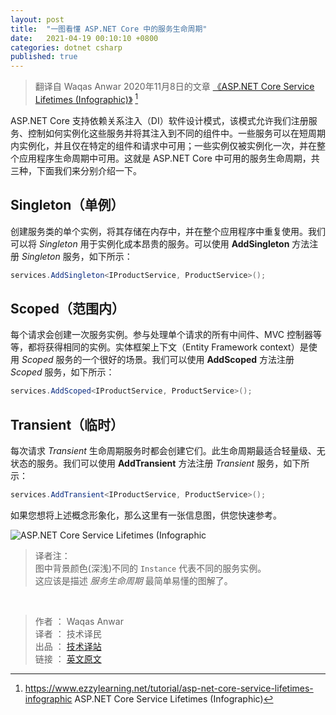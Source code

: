 ```yaml
---
layout: post
title:  "一图看懂 ASP.NET Core 中的服务生命周期"
date:   2021-04-19 00:10:10 +0800
categories: dotnet csharp
published: true
---
```


> 翻译自 Waqas Anwar 2020年11月8日的文章 [《ASP.NET Core Service Lifetimes (Infographic)》](https://www.ezzylearning.net/tutorial/asp-net-core-service-lifetimes-infographic) [^1]

[^1]: <https://www.ezzylearning.net/tutorial/asp-net-core-service-lifetimes-infographic> ASP.NET Core Service Lifetimes (Infographic)

<!-- ASP.NET Core supports the dependency injection (DI) software design pattern that allows us to register services and control how these services will be instantiated and injected in different components. Some services will be instantiated for a short time and will be available only in a particular component and request. Some will be instantiated just once and will be available throughout the application. Here are the service lifetimes available in ASP.NET Core. -->

ASP.NET Core 支持依赖关系注入（DI）软件设计模式，该模式允许我们注册服务、控制如何实例化这些服务并将其注入到不同的组件中。一些服务可以在短周期内实例化，并且仅在特定的组件和请求中可用；一些实例仅被实例化一次，并在整个应用程序生命周期中可用。这就是 ASP.NET Core 中可用的服务生命周期，共三种，下面我们来分别介绍一下。

## Singleton（单例）

<!-- A single instance of the service class is created, stored in memory and reused throughout the application. We can use Singleton for services that are expensive to instantiate. We can register Singleton service using the **AddSingleton** method as follows: -->

创建服务类的单个实例，将其存储在内存中，并在整个应用程序中重复使用。我们可以将 *Singleton* 用于实例化成本昂贵的服务。可以使用 **AddSingleton** 方法注册 *Singleton* 服务，如下所示：

```csharp
services.AddSingleton<IProductService, ProductService>();
```

## Scoped（范围内）

<!-- The service instance will be created once per request. All middlewares, MVC controllers, etc. that participate in handling of a single request will get the same instance. A good candidate for a scoped service is an Entity Framework context. We can register Scoped service using the AddScoped method as follows: -->

每个请求会创建一次服务实例。参与处理单个请求的所有中间件、MVC 控制器等等，都将获得相同的实例。实体框架上下文（Entity Framework context）是使用 *Scoped* 服务的一个很好的场景。我们可以使用 **AddScoped** 方法注册 *Scoped* 服务，如下所示：

```csharp
services.AddScoped<IProductService, ProductService>();
```

## Transient（临时）

<!-- Transient lifetime services are created each time they’re requested. This lifetime works best for lightweight, stateless services. We can register Transient service using the AddTransient method as follows: -->

每次请求 *Transient* 生命周期服务时都会创建它们。此生命周期最适合轻量级、无状态的服务。我们可以使用 **AddTransient** 方法注册 *Transient* 服务，如下所示：

```csharp
services.AddTransient<IProductService, ProductService>();
```

<!-- If you want to visualize the above concepts then here is an infographic for your quick reference. -->

如果您想将上述概念形象化，那么这里有一张信息图，供您快速参考。

![ASP.NET Core Service Lifetimes (Infographic](https://ittranslator.cn/assets/images//202104/ASP.NET-Core-Service-Lifetime-Infographic-t.png)

> 译者注：  
> 图中背景颜色(深浅)不同的 `Instance` 代表不同的服务实例。  
> 这应该是描述 *服务生命周期* 最简单易懂的图解了。

<br/>

> 作者 ： Waqas Anwar  
> 译者 ： 技术译民  
> 出品 ： [技术译站](https://ittranslator.cn/)  
> 链接 ： [英文原文](https://www.ezzylearning.net/tutorial/asp-net-core-service-lifetimes-infographic)

